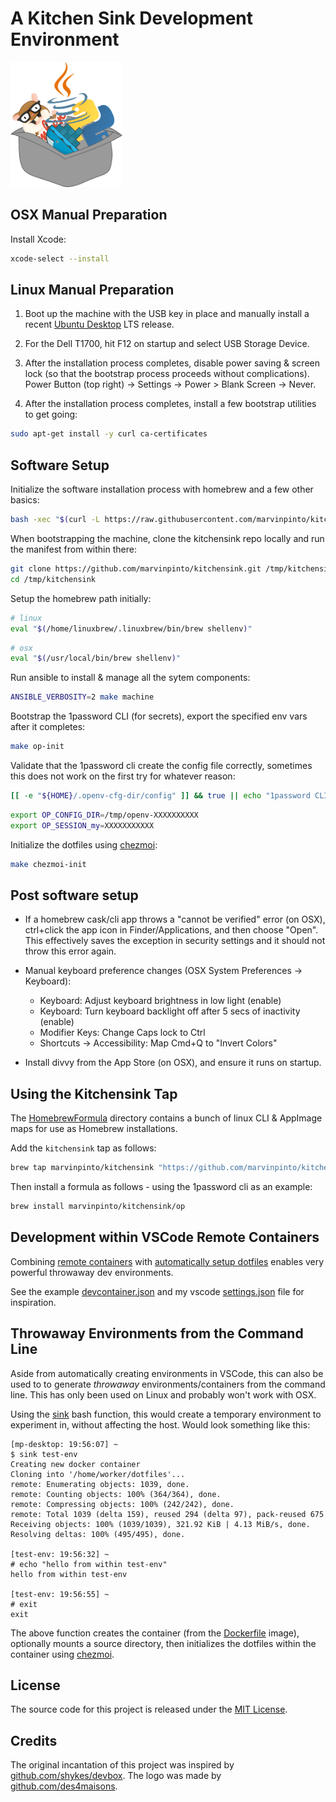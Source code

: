 # A Kitchen Sink Development Environment

<img alt="kitchen sink logo" height="200px" src="logo.png">


## OSX Manual Preparation

Install Xcode:
```bash
xcode-select --install
```


## Linux Manual Preparation

1. Boot up the machine with the USB key in place and manually install a recent [Ubuntu Desktop](https://ubuntu.com/download/desktop) LTS release.

1. For the Dell T1700, hit F12 on startup and select USB Storage Device.

1. After the installation process completes, disable power saving & screen lock (so that the bootstrap process proceeds without complications). Power Button (top right) -> Settings -> Power > Blank Screen -> Never.

1. After the installation process completes, install a few bootstrap utilities to get going:
```bash
sudo apt-get install -y curl ca-certificates
```


## Software Setup

Initialize the software installation process with homebrew and a few other basics:
```bash
bash -xec "$(curl -L https://raw.githubusercontent.com/marvinpinto/kitchensink/main/bootstrap.sh)"
```

When bootstrapping the machine, clone the kitchensink repo locally and run the manifest from within there:
```bash
git clone https://github.com/marvinpinto/kitchensink.git /tmp/kitchensink
cd /tmp/kitchensink
```

Setup the homebrew path initially:
```bash
# linux
eval "$(/home/linuxbrew/.linuxbrew/bin/brew shellenv)"
```

```bash
# osx
eval "$(/usr/local/bin/brew shellenv)"
```

Run ansible to install & manage all the sytem components:
```bash
ANSIBLE_VERBOSITY=2 make machine
```

Bootstrap the 1password CLI (for secrets), export the specified env vars after it completes:
```bash
make op-init
```

Validate that the 1password cli create the config file correctly, sometimes this does not work on the first try for whatever reason:
```bash
[[ -e "${HOME}/.openv-cfg-dir/config" ]] && true || echo "1password CLI did NOT initialize successfully, re-run: make op-init"
```

```bash
export OP_CONFIG_DIR=/tmp/openv-XXXXXXXXXX
export OP_SESSION_my=XXXXXXXXXXX
```

Initialize the dotfiles using [chezmoi](https://github.com/twpayne/chezmoi):
```bash
make chezmoi-init
```


## Post software setup

- If a homebrew cask/cli app throws a "cannot be verified" error (on OSX), ctrl+click the app icon in Finder/Applications, and then choose "Open". This effectively saves the exception in security settings and it should not throw this error again.

- Manual keyboard preference changes (OSX System Preferences -> Keyboard):
  - Keyboard: Adjust keyboard brightness in low light (enable)
  - Keyboard: Turn keyboard backlight off after 5 secs of inactivity (enable)
  - Modifier Keys: Change Caps lock to Ctrl
  - Shortcuts -> Accessibility: Map Cmd+Q to "Invert Colors"

- Install divvy from the App Store (on OSX), and ensure it runs on startup.

## Using the Kitchensink Tap

The [HomebrewFormula](/HomebrewFormula) directory contains a bunch of linux CLI & AppImage maps for use as Homebrew installations.

Add the `kitchensink` tap as follows:

```bash
brew tap marvinpinto/kitchensink "https://github.com/marvinpinto/kitchensink.git"
```

Then install a formula as follows - using the 1password cli as an example:

```bash
brew install marvinpinto/kitchensink/op
```


## Development within VSCode Remote Containers

Combining [remote containers](https://code.visualstudio.com/docs/remote/containers#_create-a-devcontainerjson-file) with [automatically setup dotfiles](https://code.visualstudio.com/docs/remote/containers#_personalizing-with-dotfile-repositories) enables very powerful throwaway dev environments.

See the example [devcontainer.json](/.devcontainer/devcontainer.json) and my vscode [settings.json](https://github.com/marvinpinto/kitchensink/blob/26c23c94de21e00b9adfee9a3f900f0abdb889f3/dotfiles/.chezmoitemplates/vscode_settings.json#L18-L20) file for inspiration.


## Throwaway Environments from the Command Line

Aside from automatically creating environments in VSCode, this can also be used to to generate _throwaway_ environments/containers from the command line. This has only been used on Linux and probably won't work with OSX.

Using the [sink](https://github.com/marvinpinto/kitchensink/blob/775f75aec6cbd77727af87b6ceb119fb5b5d1922/dotfiles/dot_bash.d/kitchensink#L3-L45) bash function, this would create a temporary environment to experiment in, without affecting the host. Would look something like this:

```text
[mp-desktop: 19:56:07] ~
$ sink test-env
Creating new docker container
Cloning into '/home/worker/dotfiles'...
remote: Enumerating objects: 1039, done.
remote: Counting objects: 100% (364/364), done.
remote: Compressing objects: 100% (242/242), done.
remote: Total 1039 (delta 159), reused 294 (delta 97), pack-reused 675
Receiving objects: 100% (1039/1039), 321.92 KiB | 4.13 MiB/s, done.
Resolving deltas: 100% (495/495), done.

[test-env: 19:56:32] ~
# echo "hello from within test-env"
hello from within test-env

[test-env: 19:56:55] ~
# exit
exit
```

The above function creates the container (from the [Dockerfile](/Dockerfile) image), optionally mounts a source directory, then initializes the dotfiles within the container using [chezmoi](https://github.com/twpayne/chezmoi).


## License

The source code for this project is released under the [MIT License]((LICENSE.txt)).


## Credits

The original incantation of this project was inspired by [github.com/shykes/devbox](https://github.com/shykes/devbox). The logo was made by [github.com/des4maisons](https://github.com/des4maisons).
